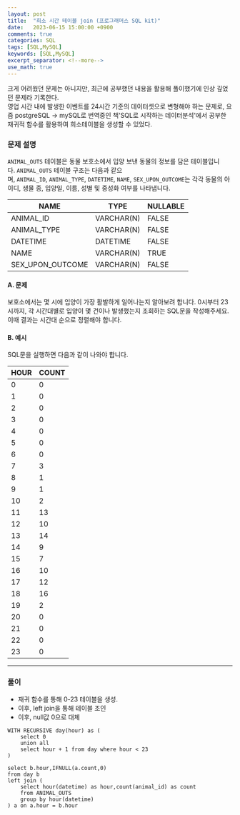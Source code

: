 ```yaml
---
layout: post
title:  "희소 시간 테이블 join (프로그래머스 SQL kit)"
date:   2023-06-15 15:00:00 +0900
comments: true
categories: SQL
tags: [SQL,MySQL]
keywords: [SQL,MySQL]
excerpt_separator: <!--more-->
use_math: true
---
```

크게 어려웠던 문제는 아니지만, 최근에 공부했던 내용을 활용해 풀이했기에 인상 깊었던 문제라 기록한다.\
영업 시간 내에 발생한 이벤트를 24시간 기준의 데이터셋으로 변형해야 하는 문제로, 요즘 postgreSQL -> mySQL로 번역중인 책'SQL로 시작하는 데이터분석'에서 공부한 재귀적 함수를 활용하여 희소테이블을 생성할 수 있었다.

### 문제 설명

`ANIMAL_OUTS` 테이블은 동물 보호소에서 입양 보낸 동물의 정보를 담은 테이블입니다. `ANIMAL_OUTS` 테이블 구조는 다음과 같으며, `ANIMAL_ID`, `ANIMAL_TYPE`, `DATETIME`, `NAME`, `SEX_UPON_OUTCOME`는 각각 동물의 아이디, 생물 종, 입양일, 이름, 성별 및 중성화 여부를 나타냅니다.

|NAME|TYPE|NULLABLE|
|---|---|---|
|ANIMAL_ID|VARCHAR(N)|FALSE|
|ANIMAL_TYPE|VARCHAR(N)|FALSE|
|DATETIME|DATETIME|FALSE|
|NAME|VARCHAR(N)|TRUE|
|SEX_UPON_OUTCOME|VARCHAR(N)|FALSE|

#### A. 문제

보호소에서는 몇 시에 입양이 가장 활발하게 일어나는지 알아보려 합니다. 0시부터 23시까지, 각 시간대별로 입양이 몇 건이나 발생했는지 조회하는 SQL문을 작성해주세요. 이때 결과는 시간대 순으로 정렬해야 합니다.

#### B. 예시

SQL문을 실행하면 다음과 같이 나와야 합니다.

| HOUR | COUNT |
| ---- | ----- |
| 0    | 0     |
| 1    | 0     |
| 2    | 0     |
| 3    | 0     |
| 4    | 0     |
| 5    | 0     |
| 6    | 0     |
| 7    | 3     |
| 8    | 1     |
| 9    | 1     |
| 10   | 2     |
| 11   | 13    |
| 12   | 10    |
| 13   | 14    |
| 14   | 9     |
| 15   | 7     |
| 16   | 10    |
| 17   | 12    |
| 18   | 16    |
| 19   | 2     |
| 20   | 0     |
| 21   | 0     |
| 22   | 0     |
| 23   | 0     |
---

### 풀이
- 재귀 함수를 통해 0-23 테이블을 생성.
- 이후, left join을 통해 테이블 조인
- 이후, null값 0으로 대체

```mysql
WITH RECURSIVE day(hour) as (
    select 0
    union all
    select hour + 1 from day where hour < 23
)

select b.hour,IFNULL(a.count,0)
from day b
left join (
    select hour(datetime) as hour,count(animal_id) as count
    from ANIMAL_OUTS
    group by hour(datetime)
) a on a.hour = b.hour
```
